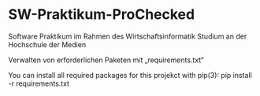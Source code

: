 # SW-Praktikum-ProChecked
Software Praktikum im Rahmen des Wirtschaftsinformatik Studium an der Hochschule der Medien



Verwalten von erforderlichen Paketen mit „requirements.txt“

You can install all required packages for this projekct with pip(3):
pip install -r requirements.txt
